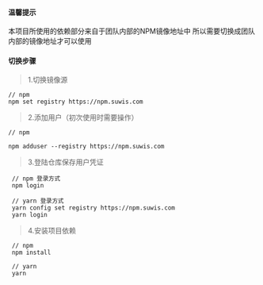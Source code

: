#### 温馨提示

本项目所使用的依赖部分来自于团队内部的NPM镜像地址中
所以需要切换成团队内部的镜像地址才可以使用

#### 切换步骤

> 1.切换镜像源

    // npm
    npm set registry https://npm.suwis.com


> 2.添加用户（初次使用时需要操作）

    // npm

    npm adduser --registry https://npm.suwis.com

> 3.登陆仓库保存用户凭证

     // npm 登录方式
     npm login

     // yarn 登录方式
     yarn config set registry https://npm.suwis.com
     yarn login

> 4.安装项目依赖

     // npm
     npm install
     
     // yarn
     yarn
